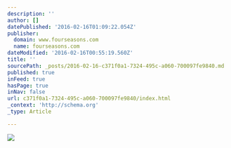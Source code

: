 ```yaml
---
description: ''
author: []
datePublished: '2016-02-16T01:09:22.054Z'
publisher:
  domain: www.fourseasons.com
  name: fourseasons.com
dateModified: '2016-02-16T00:55:19.560Z'
title: ''
sourcePath: _posts/2016-02-16-c371f0a1-7324-495c-a060-700097fe9840.md
published: true
inFeed: true
hasPage: true
inNav: false
url: c371f0a1-7324-495c-a060-700097fe9840/index.html
_context: 'http://schema.org'
_type: Article

---
```

![](http://www.fourseasons.com/content/dam/fourseasons/images/web/SYD/SYD_BGPYK1-alamy_1280x486.jpg/jcr:content/renditions/cq5dam.web.1280.1280.jpeg)